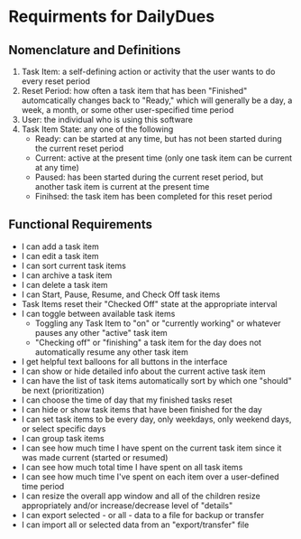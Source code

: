 # Requirments for DailyDues

## Nomenclature and Definitions

1. Task Item: a self-defining action or activity that the user wants to do every reset period
2. Reset Period: how often a task item that has been "Finished" automcatically changes back to "Ready," which will generally be a day, a week, a month, or some other user-specified time period
3. User: the individual who is using this software
4. Task Item State: any one of the following
    - Ready: can be started at any time, but has not been started during the current reset period
    - Current: active at the present time (only one task item can be current at any time)
    - Paused: has been started during the current reset period, but another task item is current at the present time
    - Finihsed: the task item has been completed for this reset period


## Functional Requirements

- I can add a task item
- I can edit a task item
- I can sort current task items
- I can archive a task item
- I can delete a task item
- I can Start, Pause, Resume, and Check Off task items
- Task Items reset their "Checked Off" state at the appropriate interval
- I can toggle between available task items
    - Toggling any Task Item to "on" or "currently working" or whatever pauses any other "active" task item
    - "Checking off" or "finishing" a task item for the day does not automatically resume any other task item
- I get helpful text balloons for all buttons in the interface
- I can show or hide detailed info about the current active task item
- I can have the list of task items automatically sort by which one "should" be next (prioritization)
- I can choose the time of day that my finished tasks reset
- I can hide or show task items that have been finished for the day
- I can set task items to be every day, only weekdays, only weekend days, or select specific days
- I can group task items
- I can see how much time I have spent on the current task item since it was made current (started or resumed)
- I can see how much total time I have spent on all task items 
- I can see how much time I've spent on each item over a user-defined time period
- I can resize the overall app window and all of the children resize appropriately and/or increase/decrease level of "details"
- I can export selected - or all - data to a file for backup or transfer
- I can import all or selected data from an "export/transfer" file
